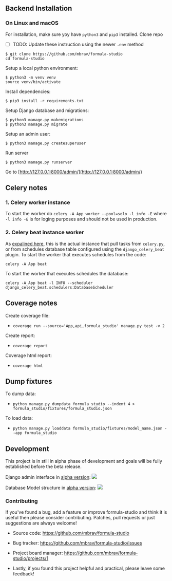 ## Backend Installation

### On Linux and macOS

For installation, make sure yoy have `python3` and `pip3` installed. Clone repo

-   [ ] TODO: Update these instruction using the newer `.env` method

```
$ git clone https://github.com/mbrav/formula-studio
cd formula-studio
```

Setup a local python environment:

```
$ python3 -m venv venv
source venv/bin/activate
```

Install dependencies:

```
$ pip3 install -r requirements.txt
```

Setup Django database and migrations:

```
$ python3 manage.py makemigrations
$ python3 manage.py migrate
```

Setup an admin user:

```
$ python3 manage.py createsuperuser
```

Run server

```
$ python3 manage.py runserver
```

Go to [http://127.0.0.1:8000/admin/](http://127.0.0.1:8000/admin/)

## Celery notes

### 1. Celery worker instance

To start the worker do `celery -A App worker --pool=solo -l info -E` where `-l info -E` is for loging purposes and should not be used in production.

### 2. Celery beat instance worker

As [expalined here](https://github.com/celery/celery/issues/2059#issuecomment-44519976), this is the actual instance that pull tasks from `celery.py`, or from schedules database table configured using the `django_celery_beat` plugin. To start the worker that executes schedules from the code:

```
celery -A App beat
```

To start the worker that executes schedules the database:

```
celery -A App beat -l INFO --scheduler django_celery_beat.schedulers:DatabaseScheduler
```

## Coverage notes

Create coverage file:

-   `coverage run --source='App,api,formula_studio' manage.py test -v 2`

Create report:

-   `coverage report`

Coverage html report:

-   `coverage html`

## Dump fixtures 

To dump data: 

- `python manage.py dumpdata formula_studio --indent 4 > formula_studio/fixtures/formula_studio.json`

To load data: 

- `python manage.py loaddata formula_studio/fixtures/model_name.json --app formula_studio`


## Development

This project is in still in alpha phase of development and goals will be fully established before the beta release.

Django admin interface in [alpha version](https://github.com/mbrav/formula-studio/releases/tag/alpha):
![](https://i.imgur.com/9w7qojU.png)

Database Model structure in [alpha version](https://github.com/mbrav/formula-studio/releases/tag/alpha):
![](https://i.imgur.com/r57wa1O.png)

### Contributing

If you've found a bug, add a feature or improve formula-studio and think it is useful then please consider contributing. Patches, pull requests or just suggestions are always welcome!

-   Source code: https://github.com/mbrav/formula-studio

-   Bug tracker: https://github.com/mbrav/formula-studio/issues

-   Project board manager: https://github.com/mbrav/formula-studio/projects/1

-   Lastly, if you found this project helpful and practical, please leave some feedback!
